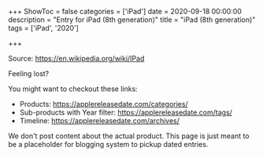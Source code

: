 +++
ShowToc = false
categories = ['iPad']
date = 2020-09-18 00:00:00
description = "Entry for iPad (8th generation)"
title = "iPad (8th generation)"
tags = ['iPad', '2020']

+++

Source: https://en.wikipedia.org/wiki/IPad

Feeling lost?

You might want to checkout these links:
- Products: https://applereleasedate.com/categories/
- Sub-products with Year filter: https://applereleasedate.com/tags/
- Timeline: https://applereleasedate.com/archives/

We don't post content about the actual product. 
This page is just meant to be a placeholder for blogging system to pickup dated entries. 


